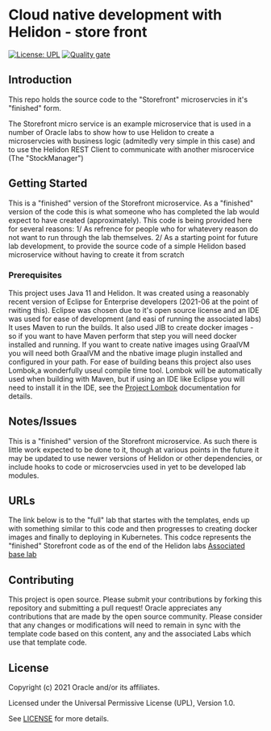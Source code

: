 # Cloud native development with Helidon - store front

[![License: UPL](https://img.shields.io/badge/license-UPL-green)](https://img.shields.io/badge/license-UPL-green) [![Quality gate](https://sonarcloud.io/api/project_badges/quality_gate?project=oracle-devrel_cloudnative-helidon-storefront)](https://sonarcloud.io/dashboard?id=oracle-devrel_cloudnative-helidon-storefront)

## Introduction
This repo holds the source code to the "Storefront" microservcies in it's "finished" form.

The Storefront micro service is an example microservice that is used in a number of Oracle labs to show how to use Helidon to create a microservcies with business logic (admitedly very simple in this case) and to use the Helidon REST Client to communicate with another misrocervice (The "StockManager")


## Getting Started
This is a "finished" version of the Storefront microservice. As a "finished" version of the code this is what someone who has completed the lab would expect to have created (approximately).
This code is being provided here for several reasons:
1/ As refrence for people who for whatevery reason do not want to run through the lab themselves.
2/ As a starting point for future lab development, to provide the source code of a simple Helidon based microservice without having to create it from scratch

### Prerequisites
This project uses Java 11 and Helidon. It was created using a reasonably recent version of Eclipse for Enterprise developers (2021-06 at the point of rwiting this). Eclipse was chosen due to it's open source license and an IDE was used for ease of development (and easi of running the associated labs) It uses Maven to run the builds. It also used JIB to create docker images - so if you want to have Maven perform that step you will need docker installed and running.
If you want to create native images using GraalVM you will need both GraalVM and the nbative image plugin installed and configured in your path.
For ease of building beans this project also uses Lombok,a wonderfully useul compile time tool. Lombok will be automatically used when building with Maven, but if using an IDE like Eclipse you will need to install it in the IDE, see the [Project Lombok](https://projectlombok.org/) documentation for details.

## Notes/Issues
This is a "finished" version of the Storefront microservice. As such there is little work expected to be done to it, though at various points in the future it may be updated to use newer versions of Helidon or other dependencies, or include hooks to code or microservcies used in yet to be developed lab modules.

## URLs
The link below is to the "full" lab that startes with the templates, ends up with something similar to this code and then progresses to creating docker images and finally to deploying in Kubernetes. This codce represents the "finished" Storefront code as of the end of the Helidon labs
[Associated base lab](https://apexapps.oracle.com/pls/apex/dbpm/r/livelabs/view-workshop?wid=728)

## Contributing
This project is open source.  Please submit your contributions by forking this repository and submitting a pull request!  Oracle appreciates any contributions that are made by the open source community. Please consider that any changes or modifications will need to remain in sync with the template code based on this content, any  and the associated Labs which use that template code.

## License
Copyright (c) 2021 Oracle and/or its affiliates.

Licensed under the Universal Permissive License (UPL), Version 1.0.

See [LICENSE](LICENSE) for more details.
